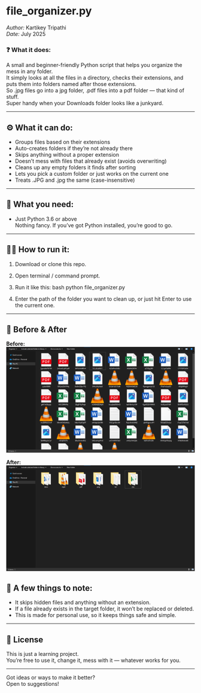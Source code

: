 # file_organizer.py

*Author:* Kartikey Tripathi  
*Date:* July 2025  

### ❓ What it does:  
A small and beginner-friendly Python script that helps you organize the mess in any folder.  
It simply looks at all the files in a directory, checks their extensions, and puts them into folders named after those extensions.  
So .jpg files go into a jpg folder, .pdf files into a pdf folder — that kind of stuff.  
Super handy when your Downloads folder looks like a junkyard.

---

## ⚙ What it can do:
- Groups files based on their extensions  
- Auto-creates folders if they’re not already there  
- Skips anything without a proper extension  
- Doesn’t mess with files that already exist (avoids overwriting)  
- Cleans up any empty folders it finds after sorting  
- Lets you pick a custom folder or just works on the current one  
- Treats .JPG and .jpg the same (case-insensitive)

---

## 🧰 What you need:
- Just Python 3.6 or above  
Nothing fancy. If you’ve got Python installed, you’re good to go.

---

## 🏃‍♂ How to run it:

1. Download or clone this repo.
2. Open terminal / command prompt.
3. Run it like this:
   bash
   python file_organizer.py
   
4. Enter the path of the folder you want to clean up, or just hit Enter to use the current one.

---

## 📸 Before & After

**Before:**  
![Before Screenshot](file-organizer/screenshots/before.png)

**After:**  
![After Screenshot](file-organizer/screenshots/after.png)



## 🧾 A few things to note:
- It skips hidden files and anything without an extension.
- If a file already exists in the target folder, it won’t be replaced or deleted.
- This is made for personal use, so it keeps things safe and simple.

---

## 🤝 License
This is just a learning project.  
You’re free to use it, change it, mess with it — whatever works for you.

---

Got ideas or ways to make it better?  
Open to suggestions!
